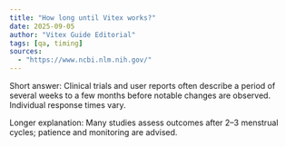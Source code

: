 ```yaml
---
title: "How long until Vitex works?"
date: 2025-09-05
author: "Vitex Guide Editorial"
tags: [qa, timing]
sources:
  - "https://www.ncbi.nlm.nih.gov/"
---
```


Short answer: Clinical trials and user reports often describe a period of several weeks to a few months before notable changes are observed. Individual response times vary.

Longer explanation: Many studies assess outcomes after 2–3 menstrual cycles; patience and monitoring are advised.